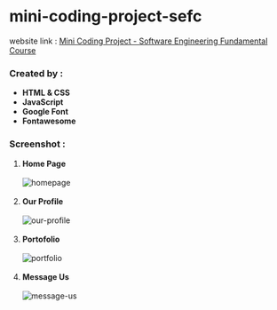 # mini-coding-project-sefc

website link : <a href="https://alfiannurhudaputra.github.io/mini-coding-project-sefc/">Mini Coding Project - Software Engineering Fundamental Course</a>

<h3>Created by :</h3>
<ul>
	<li><b>HTML & CSS</b></li>
	<li><b>JavaScript</b></li>
 	 <li><b>Google Font</b></li>
  	<li><b>Fontawesome</b></li>
</ul>

<h3>Screenshot :</h3>
<ol>
  	<li><b>Home Page</b></li>
	<br />
  		<img src="https://github.com/alfiannurhudaputra/mini-coding-project-sefc/assets/63383625/6275a19b-022d-48e3-9270-382a82489e1f" alt="homepage">
	<br />
	<br />
	<li><b>Our Profile</b></li>
	<br />
  		<img src="https://github.com/alfiannurhudaputra/mini-coding-project-sefc/assets/63383625/81c7de02-0f9a-434f-b5cf-8752b08ca2c3" alt="our-profile">
  	<br />
 	 <br />
  	<li><b>Portofolio</b></li>
 	 <br />
  		<img src="https://github.com/alfiannurhudaputra/mini-coding-project-sefc/assets/63383625/3b4b7df2-7ac3-4116-8dd4-6739af2ced8c" alt="portfolio">
	<br />
  	<br />
  	<li><b>Message Us</b></li>
  	<br />
 		<img src="https://github.com/alfiannurhudaputra/mini-coding-project-sefc/assets/63383625/77978172-a0aa-448d-b774-28ba2af73154" alt="message-us">
</ol>
